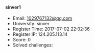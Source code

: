 #### sinver1  

* Email: 1029767132@qq.com  
* University: sinver  
* Register Time: 2017-07-02 22:02:36  
* Register IP: 124.205.113.14  
* Score: 0  
* Solved challenges: 
